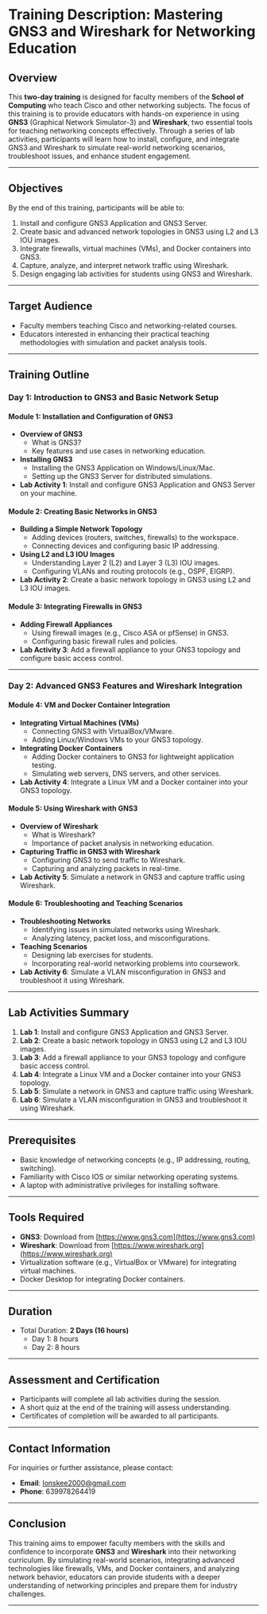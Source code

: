 # Training Description: Mastering GNS3 and Wireshark for Networking Education

## Overview
This **two-day training** is designed for faculty members of the **School of Computing** who teach Cisco and other networking subjects. The focus of this training is to provide educators with hands-on experience in using **GNS3** (Graphical Network Simulator-3) and **Wireshark**, two essential tools for teaching networking concepts effectively. Through a series of lab activities, participants will learn how to install, configure, and integrate GNS3 and Wireshark to simulate real-world networking scenarios, troubleshoot issues, and enhance student engagement.

---

## Objectives
By the end of this training, participants will be able to:
1. Install and configure GNS3 Application and GNS3 Server.
2. Create basic and advanced network topologies in GNS3 using L2 and L3 IOU images.
3. Integrate firewalls, virtual machines (VMs), and Docker containers into GNS3.
4. Capture, analyze, and interpret network traffic using Wireshark.
5. Design engaging lab activities for students using GNS3 and Wireshark.

---

## Target Audience
- Faculty members teaching Cisco and networking-related courses.
- Educators interested in enhancing their practical teaching methodologies with simulation and packet analysis tools.

---

## Training Outline

### **Day 1: Introduction to GNS3 and Basic Network Setup**

#### Module 1: Installation and Configuration of GNS3
- **Overview of GNS3**
  - What is GNS3?
  - Key features and use cases in networking education.
- **Installing GNS3**
  - Installing the GNS3 Application on Windows/Linux/Mac.
  - Setting up the GNS3 Server for distributed simulations.
- **Lab Activity 1**: Install and configure GNS3 Application and GNS3 Server on your machine.

#### Module 2: Creating Basic Networks in GNS3
- **Building a Simple Network Topology**
  - Adding devices (routers, switches, firewalls) to the workspace.
  - Connecting devices and configuring basic IP addressing.
- **Using L2 and L3 IOU Images**
  - Understanding Layer 2 (L2) and Layer 3 (L3) IOU images.
  - Configuring VLANs and routing protocols (e.g., OSPF, EIGRP).
- **Lab Activity 2**: Create a basic network topology in GNS3 using L2 and L3 IOU images.

#### Module 3: Integrating Firewalls in GNS3
- **Adding Firewall Appliances**
  - Using firewall images (e.g., Cisco ASA or pfSense) in GNS3.
  - Configuring basic firewall rules and policies.
- **Lab Activity 3**: Add a firewall appliance to your GNS3 topology and configure basic access control.

---

### **Day 2: Advanced GNS3 Features and Wireshark Integration**

#### Module 4: VM and Docker Container Integration
- **Integrating Virtual Machines (VMs)**
  - Connecting GNS3 with VirtualBox/VMware.
  - Adding Linux/Windows VMs to your GNS3 topology.
- **Integrating Docker Containers**
  - Adding Docker containers to GNS3 for lightweight application testing.
  - Simulating web servers, DNS servers, and other services.
- **Lab Activity 4**: Integrate a Linux VM and a Docker container into your GNS3 topology.

#### Module 5: Using Wireshark with GNS3
- **Overview of Wireshark**
  - What is Wireshark?
  - Importance of packet analysis in networking education.
- **Capturing Traffic in GNS3 with Wireshark**
  - Configuring GNS3 to send traffic to Wireshark.
  - Capturing and analyzing packets in real-time.
- **Lab Activity 5**: Simulate a network in GNS3 and capture traffic using Wireshark.

#### Module 6: Troubleshooting and Teaching Scenarios
- **Troubleshooting Networks**
  - Identifying issues in simulated networks using Wireshark.
  - Analyzing latency, packet loss, and misconfigurations.
- **Teaching Scenarios**
  - Designing lab exercises for students.
  - Incorporating real-world networking problems into coursework.
- **Lab Activity 6**: Simulate a VLAN misconfiguration in GNS3 and troubleshoot it using Wireshark.

---

## Lab Activities Summary
1. **Lab 1**: Install and configure GNS3 Application and GNS3 Server.
2. **Lab 2**: Create a basic network topology in GNS3 using L2 and L3 IOU images.
3. **Lab 3**: Add a firewall appliance to your GNS3 topology and configure basic access control.
4. **Lab 4**: Integrate a Linux VM and a Docker container into your GNS3 topology.
5. **Lab 5**: Simulate a network in GNS3 and capture traffic using Wireshark.
6. **Lab 6**: Simulate a VLAN misconfiguration in GNS3 and troubleshoot it using Wireshark.

---

## Prerequisites
- Basic knowledge of networking concepts (e.g., IP addressing, routing, switching).
- Familiarity with Cisco IOS or similar networking operating systems.
- A laptop with administrative privileges for installing software.

---

## Tools Required
- **GNS3**: Download from [https://www.gns3.com](https://www.gns3.com)
- **Wireshark**: Download from [https://www.wireshark.org](https://www.wireshark.org)
- Virtualization software (e.g., VirtualBox or VMware) for integrating virtual machines.
- Docker Desktop for integrating Docker containers.

---

## Duration
- Total Duration: **2 Days (16 hours)**
  - Day 1: 8 hours
  - Day 2: 8 hours

---

## Assessment and Certification
- Participants will complete all lab activities during the session.
- A short quiz at the end of the training will assess understanding.
- Certificates of completion will be awarded to all participants.

---

## Contact Information
For inquiries or further assistance, please contact:
- **Email**: lonskee2000@gmail.com
- **Phone**: 639978264419

---

## Conclusion
This training aims to empower faculty members with the skills and confidence to incorporate **GNS3** and **Wireshark** into their networking curriculum. By simulating real-world scenarios, integrating advanced technologies like firewalls, VMs, and Docker containers, and analyzing network behavior, educators can provide students with a deeper understanding of networking principles and prepare them for industry challenges.

---
